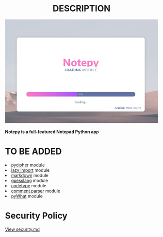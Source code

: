 <h1 align="center"> DESCRIPTION </h1>
<div align="center">
<img src="https://github.com/Mirko-r/Notepy/blob/main/notepy2-5.jpg" border-radius=25px>
  </div>
  <br>
<b>Notepy is a full-featured Notepad Python app
</b>

# TO BE ADDED
<li><a href="https://github.com/jameslyons/pycipher">pycipher</a> module</li>
<li><a href="https://github.com/mnmelo/lazy_import">lazy import</a> module</li>
<li><a href="https://github.com/Python-Markdown/markdown">markdown</a> module</li>
<li><a href="https://github.com/TrendingTechnology/guesslang">guesslang</a> module</li>
<li><a href="https://github.com/jdkato/codetype">codetype</a> module</li>
<li><a href="https://github.com/jeanralphaviles/comment_parser">comment parser</a> module</li>
<li><a href="https://github.com/TrendingTechnology/pyWhat">pyWhat</a> module</li>

# Security Policy

<a href="md/SECURITY.md">View security.md</a>
